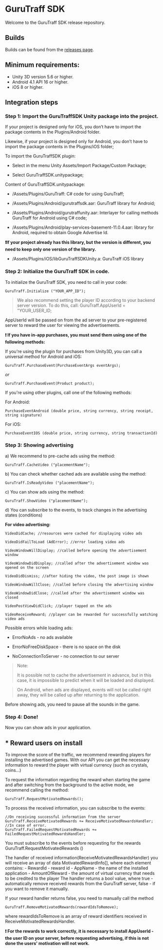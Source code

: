 # GuruTraff SDK

Welcome to the GuruTraff SDK release repository.

## Builds
Builds can be found from the [releases page](https://github.com/gurutraff/gurutraff-sdk/releases).

 ## Minimum requirements:
- Unity 3D version 5.6 or higher.
- Android 4.1 API 16 or higher.
- iOS 8 or higher.

## Integration steps

### Step 1: Import the GuruTraffSDK Unity package into the project.

  

If your project is designed only for iOS, you don’t have to import the package contents in the Plugins/Android folder.

Likewise, if your project is designed only for Android, you don’t have to import the package contents in the Plugins/iOS folder;

To import the GuruTraffSDK plugin:

- Select in the menu Unity Assets/Import Package/Custom Package;

- Select GuruTraffSDK.unitypackage;

Content of GuruTraffSDK.unitypackage:

- /Assets/Plugins/GuruTraff: C# code for using GuruTraff;

- /Assets/Plugins/Android/gurutraffsdk.aar: GuruTraff library for Android;

- /Assets/Plugins/Android/gurutraffunity.aar: Interlayer for calling methods GuruTraff for Android using C# code;

- /Assets/Plugins/Android/play-services-basement-11.0.4.aar: library for Android, required to obtain Google Advertise Id.

**:exclamation:If your project already has this library, but the version is different, you need to keep only one version of the library.**

- /Assets/Plugins/iOS/libGuruTraffSDKUnity.a: GuruTraff iOS library

  

### Step 2:  Initialize the GuruTraff SDK in code.

  

To initialize the GuruTraff SDK, you need to call in your code: 

    GuruTraff.Initialize ("YOUR_APP_ID");


> We also recommend setting the player ID according to your backend
> server version. To do this, call: GuruTraff.AppUserId = "YOUR_USER_ID;

AppUserId will be passed on from the ad server to your pre-registered server to reward the user for viewing the advertisements.

  
**:exclamation: If you have in-app purchases, you must send them using one of the following methods:**

If you're using the plugin for purchases from Unity3D, you can call a universal method for Android and iOS:
	
	GuruTraff.PurchaseEvent(PurchaseEventArgs eventArgs);
*or*

	GuruTraff.PurchaseEvent(Product product);
If you're using other plugins, call one of the following methods:

For Android:

	PurchaseEventAndroid (double price, string currency, string receipt, string signature)
For iOS:

	PurchaseEventIOS (double price, string currency, string transactionId)
  
  

### Step 3: Showing advertising

a) We recommend to pre-cache ads using the method:
	
	GuruTraff.CacheVideo ("placementName");

b) You can check whether cached ads are available using the method:

	GuruTraff.IsReadyVideo ("placementName");

c) You can show ads using the method:

	GuruTraff.ShowVideo ("placementName");

d) You can subscribe to the events, to track changes in the advertising states (conditions)
  

**For video advertising:**

	VideoDidCache; //resources were cached for displaying video ads

	VideoDidFailToLoad (AdError); //error loading video ads

	VideoWindowWillDisplay; //called before opening the advertisement window

	VideoWindowDidDisplay; //called after the advertisement window was opened on the screen

	VideoDidDismiss; //after hiding the video, the post image is shown

	VideoWindowWillClose; //called before closing the advertising window

	VideoWindowDidClose; //called after the advertisement window was closed

	VideoPostViewDidClick; //player tapped on the ads

	VideoReceiveReward; //player can be rewarded for successfully watching video ads

  

Possible errors while loading ads:

- ErrorNoAds - no ads available

- ErrorNoFreeDiskSpace - there is no space on the disk

- NoConnectionToServer - no connection to our server

> Note:
> 
> It is possible not to cache the advertisement in advance, but in this
> case, it is impossible to predict when it will be loaded and
> displayed.

> On Android, when ads are displayed, events will not be called right
> away, they will be called up after returning to the application.

Before showing ads, you need to pause all the sounds in the game.

### Step 4: Done! 

Now you can show ads in your application.



## * Reward users on install
To improve the score of the traffic, we recommend rewarding players for installing the advertised games. 
With our API you can get the necessary information to reward the player with virtual currency (such as crystals, coins...)

To request the information regarding the reward when starting the game and after switching from the background to the active mode, we recommend calling the method:

	GuruTraff.RequestMotivatedRewards();

To process the received information, you can subscribe to the events:
	
	//On receiving successful information from the server
	GuruTraff.ReceiveMotivatedRewards += ReceiveMotivatedRewardsHandler;
	//In case of error.
	GuruTraff.FailedRequestMotivatedRewards += FailedRequestMotivatedRewardsHandler; 
You must subscribe to the events before requesting for the rewards GuruTraff.RequestMotivatedRewards ()

The handler of received information(ReceiveMotivatedRewardsHandler) you will receive an array of data MotivatedRewardInfo[], where each element contains:
	- RewardId - reward id
	- AppName - the name of the installed application
	- AmountOfReward - the amount of virtual currency that needs to be credited to the player
The handler returns a bool value, where true - automatically remove received rewards from the GuruTraff server, false - if you want to remove it manually.

If your reward handler returns false, you need to manually call the method

	GuruTraff.RemoveMotivatedRewards(rewardIdsToRemove); 
where rewardIdsToRemove is an array of reward identifiers received in ReceiveMotivatedRewardsHandler.

 **:exclamation: For the rewards to work correctly, it is necessary to install AppUserId - the user ID on your server, before requesting advertising, if this is not done the users' motivation will not work.**